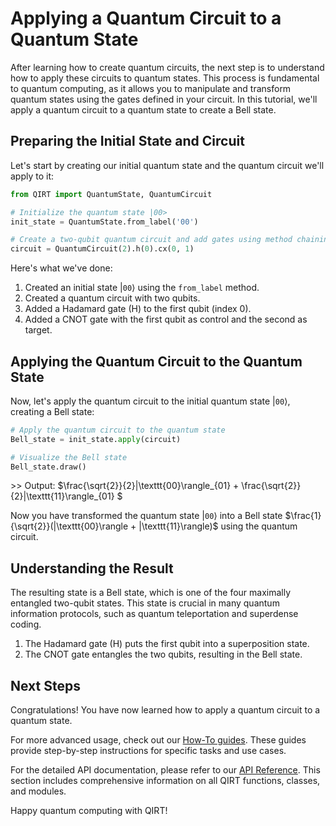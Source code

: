 # Applying a Quantum Circuit to a Quantum State

After learning how to create quantum circuits, the next step is to understand how to apply these circuits to quantum states. This process is fundamental to quantum computing, as it allows you to manipulate and transform quantum states using the gates defined in your circuit. In this tutorial, we'll apply a quantum circuit to a quantum state to create a Bell state.

## Preparing the Initial State and Circuit

Let's start by creating our initial quantum state and the quantum circuit we'll apply to it:

```python
from QIRT import QuantumState, QuantumCircuit

# Initialize the quantum state |00>
init_state = QuantumState.from_label('00')

# Create a two-qubit quantum circuit and add gates using method chaining
circuit = QuantumCircuit(2).h(0).cx(0, 1)
```

Here's what we've done:

1. Created an initial state $|\texttt{00}\rangle$ using the `from_label` method.
1. Created a quantum circuit with two qubits.
1. Added a Hadamard gate (H) to the first qubit (index 0).
1. Added a CNOT gate with the first qubit as control and the second as target.

## Applying the Quantum Circuit to the Quantum State

Now, let's apply the quantum circuit to the initial quantum state $|\texttt{00}\rangle$, creating a Bell state:

```python
# Apply the quantum circuit to the quantum state
Bell_state = init_state.apply(circuit)

# Visualize the Bell state
Bell_state.draw()
```

\>> Output: $\frac{\sqrt{2}}{2}|\texttt{00}\rangle_{01} + \frac{\sqrt{2}}{2}|\texttt{11}\rangle_{01} $

Now you have transformed the quantum state $|\texttt{00}\rangle$ into a Bell state $\frac{1}{\sqrt{2}}(|\texttt{00}\rangle + |\texttt{11}\rangle)$ using the quantum circuit.

## Understanding the Result

The resulting state is a Bell state, which is one of the four maximally entangled two-qubit states. This state is crucial in many quantum information protocols, such as quantum teleportation and superdense coding.

1. The Hadamard gate (H) puts the first qubit into a superposition state.
2. The CNOT gate entangles the two qubits, resulting in the Bell state.

## Next Steps

Congratulations! You have now learned how to apply a quantum circuit to a quantum state.

For more advanced usage, check out our [How-To guides](../how-to-guides/index.md). These guides provide step-by-step instructions for specific tasks and use cases.

For the detailed API documentation, please refer to our [API Reference](../reference/index.md). This section includes comprehensive information on all QIRT functions, classes, and modules.

Happy quantum computing with QIRT!
